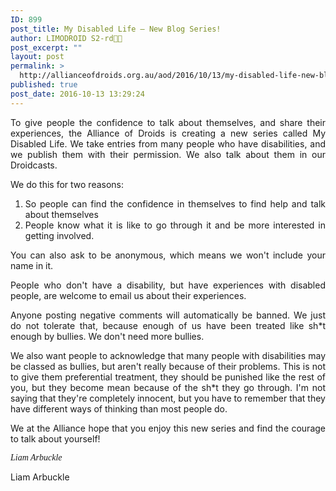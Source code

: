 ```yaml
---
ID: 899
post_title: My Disabled Life – New Blog Series!
author: LIMODROID S2-rd🔭🔬
post_excerpt: ""
layout: post
permalink: >
  http://allianceofdroids.org.au/aod/2016/10/13/my-disabled-life-new-blog-series/
published: true
post_date: 2016-10-13 13:29:24
---
```

<p style="text-align: justify">To give people the confidence to talk about themselves, and share their experiences, the Alliance of Droids is creating a new series called My Disabled Life. We take entries from many people who have disabilities, and we publish them with their permission. We also talk about them in our Droidcasts.
</p><p style="text-align: justify">We do this for two reasons:
</p><ol><li><div style="text-align: justify">So people can find the confidence in themselves to find help and talk about themselves
</div></li><li><div style="text-align: justify">People know what it is like to go through it and be more interested in getting involved.
</div></li></ol><p style="text-align: justify">You can also ask to be anonymous, which means we won't include your name in it.
</p><p style="text-align: justify">People who don't have a disability, but have experiences with disabled people, are welcome to email us about their experiences.
</p><p style="text-align: justify">Anyone posting negative comments will automatically be banned. We just do not tolerate that, because enough of us have been treated like sh*t enough by bullies. We don't need more bullies.
</p><p style="text-align: justify">We also want people to acknowledge that many people with disabilities may be classed as bullies, but aren't really because of their problems. This is not to give them preferential treatment, they should be punished like the rest of you, but they become mean because of the sh*t they go through. I'm not saying that they're completely innocent, but you have to remember that they have different ways of thinking than most people do. 
</p><p style="text-align: justify">We at the Alliance hope that you enjoy this new series and find the courage to talk about yourself!
</p><p style="text-align: justify"><span style="font-family:Brush Script MT"><em>Liam Arbuckle
</em></span></p><p style="text-align: justify">Liam Arbuckle</p>